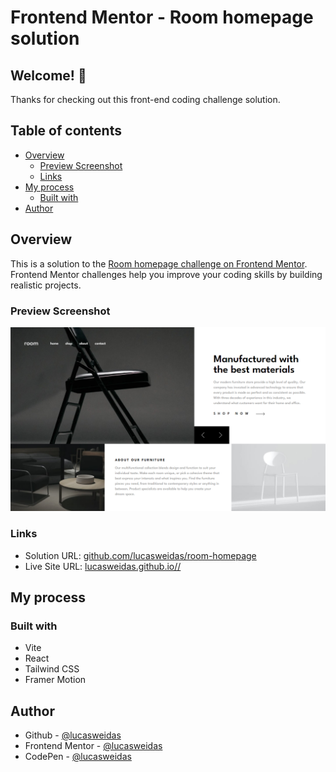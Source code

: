 # Frontend Mentor - Room homepage solution

## Welcome! 👋

Thanks for checking out this front-end coding challenge solution.

## Table of contents

- [Overview](#overview)
  - [Preview Screenshot](#preview-screenshot)
  - [Links](#links)
- [My process](#my-process)
  - [Built with](#built-with)
- [Author](#author)

## Overview

This is a solution to the [Room homepage challenge on Frontend Mentor](https://www.frontendmentor.io/challenges/room-homepage-BtdBY_ENq). Frontend Mentor challenges help you improve your coding skills by building realistic projects.

### Preview Screenshot

![Preview for the Room homepage](./preview/desktop-preview.png)

### Links

- Solution URL: [github.com/lucasweidas/room-homepage](https://github.com/lucasweidas/room-homepage)
- Live Site URL: [lucasweidas.github.io//](https://lucasweidas.github.io//)

## My process

### Built with

- Vite
- React
- Tailwind CSS
- Framer Motion

## Author

- Github - [@lucasweidas](https://github.com/LucasWeidas)
- Frontend Mentor - [@lucasweidas](https://www.frontendmentor.io/profile/lucasweidas)
- CodePen - [@lucasweidas](https://codepen.io/lucasweidas)
